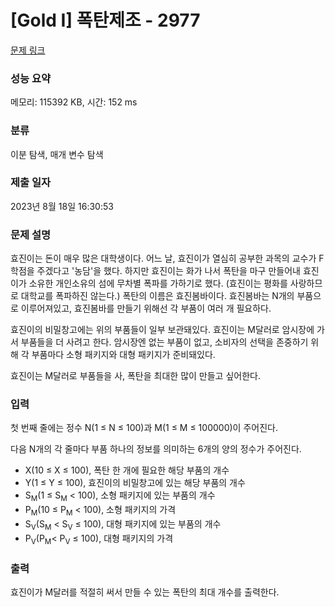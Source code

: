 # [Gold I] 폭탄제조 - 2977 

[문제 링크](https://www.acmicpc.net/problem/2977) 

### 성능 요약

메모리: 115392 KB, 시간: 152 ms

### 분류

이분 탐색, 매개 변수 탐색

### 제출 일자

2023년 8월 18일 16:30:53

### 문제 설명

<p>효진이는 돈이 매우 많은 대학생이다. 어느 날, 효진이가 열심히 공부한 과목의 교수가 F학점을 주겠다고 '농담'을 했다. 하지만 효진이는 화가 나서 폭탄을 마구 만들어내 효진이가 소유한 개인소유의 섬에 무차별 폭파를 가하기로 했다. (효진이는 평화를 사랑하므로 대학교를 폭파하진 않는다.) 폭탄의 이름은 효진봄바이다. 효진봄바는 N개의 부품으로 이루어져있고, 효진봄바를 만들기 위해선 각 부품이 여러 개 필요하다.</p>

<p>효진이의 비밀창고에는 위의 부품들이 일부 보관돼있다. 효진이는 M달러로 암시장에 가서 부품들을 더 사려고 한다. 암시장엔 없는 부품이 없고, 소비자의 선택을 존중하기 위해 각 부품마다 소형 패키지와 대형 패키지가 준비돼있다.</p>

<p>효진이는 M달러로 부품들을 사, 폭탄을 최대한 많이 만들고 싶어한다.</p>

### 입력 

 <p>첫 번째 줄에는 정수 N(1 ≤ N ≤ 100)과 M(1 ≤ M ≤ 100000)이 주어진다.</p>

<p>다음 N개의 각 줄마다 부품 하나의 정보를 의미하는 6개의 양의 정수가 주어진다.</p>

<ul>
	<li>X(10 ≤ X ≤ 100), 폭탄 한 개에 필요한 해당 부품의 개수</li>
	<li>Y(1 ≤ Y ≤ 100), 효진이의 비밀창고에 있는 해당 부품의 개수</li>
	<li>S<sub>M</sub>(1 ≤ S<sub>M</sub> < 100), 소형 패키지에 있는 부품의 개수</li>
	<li>P<sub>M</sub>(10 ≤ P<sub>M</sub> < 100), 소형 패키지의 가격</li>
	<li>S<sub>V</sub>(S<sub>M</sub> < S<sub>V</sub> ≤ 100), 대형 패키지에 있는 부품의 개수</li>
	<li>P<sub>V</sub>(P<sub>M</sub>< P<sub>V</sub> ≤ 100), 대형 패키지의 가격</li>
</ul>

### 출력 

 <p>효진이가 M달러를 적절히 써서 만들 수 있는 폭탄의 최대 개수를 출력한다.</p>

